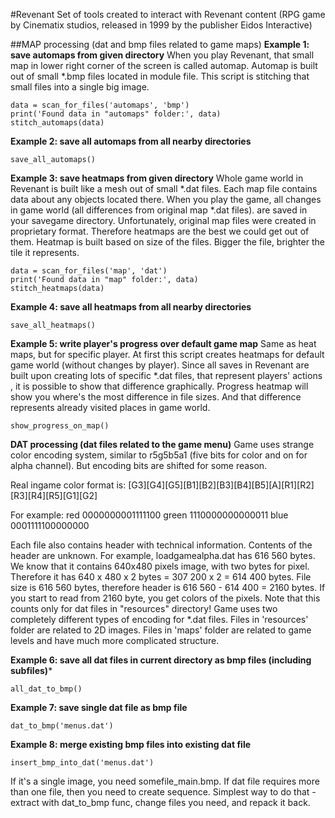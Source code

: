 #Revenant
Set of tools created to interact with Revenant content (RPG game by Cinematix studios, released in 1999 by the publisher Eidos Interactive)

##MAP processing (dat and bmp files related to game maps)
**Example 1: save automaps from given directory**
When you play Revenant, that small map in lower right corner of the screen is called automap. Automap is built out of
small *.bmp files located in module file. This script is stitching that small files into a single big image.

<pre><code>data = scan_for_files('automaps', 'bmp')
print('Found data in "automaps" folder:', data)
stitch_automaps(data)
</code></pre>

**Example 2: save all automaps from all nearby directories**
<pre><code>save_all_automaps()
</code></pre>

**Example 3: save heatmaps from given directory**
Whole game world in Revenant is built like a mesh out of small *.dat files. Each map file contains data about any objects
located there. When you play the game, all changes in game world (all differences from original map *.dat files). are saved in your
savegame directory. Unfortunately, original map files were created in proprietary format. Therefore heatmaps are the best we could get
out of them. Heatmap is built based on size of the files. Bigger the file, brighter the tile it represents.

<pre><code>data = scan_for_files('map', 'dat')
print('Found data in "map" folder:', data)
stitch_heatmaps(data)
</code></pre>

**Example 4: save all heatmaps from all nearby directories**

<pre><code>save_all_heatmaps()
</code></pre>

**Example 5: write player's progress over default game map**
Same as heat maps, but for specific player. At first this script creates heatmaps for default game world (without changes by player).
Since all saves in Revenant are built upon creating lots of specific *.dat files, that represent players' actions , it is possible to
show that difference graphically. Progress heatmap will show you where's the most difference in file sizes. And that difference
represents already visited places in game world.

<pre><code>show_progress_on_map()
</code></pre>

**DAT processing (dat files related to the game menu)**
Game uses strange color encoding system, similar to r5g5b5a1 (five bits for color and on for alpha channel). But encoding bits are shifted for some reason.

Real ingame color format is: [G3][G4][G5][B1][B2][B3][B4][B5][A][R1][R2][R3][R4][R5][G1][G2]</p>
For example:
red   0000000001111100
green 1110000000000011
blue  0001111100000000

Each file also contains header with technical information. Contents of the header are unknown. For example, loadgamealpha.dat has 616 560 bytes. We know that it contains 640x480 pixels image, with two bytes for pixel. Therefore it has 640 x 480 x 2 bytes = 307 200 x 2 = 614 400 bytes. File size is 616 560 bytes, therefore header is 616 560 - 614 400 = 2160 bytes. If you start to read from 2160 byte, you get colors of the pixels. Note that this counts only for dat files in "resources" directory! Game uses two completely different types of encoding for *.dat files. Files in 'resources' folder are related to 2D images. Files in 'maps' folder are related to game levels and have much more complicated structure.

**Example 6: save all dat files in current directory as bmp files (including subfiles)***
<pre><code>all_dat_to_bmp()
</code></pre>

**Example 7: save single dat file as bmp file**
<pre><code>dat_to_bmp('menus.dat')
</code></pre>

**Example 8: merge existing bmp files into existing dat file**
<pre><code>insert_bmp_into_dat('menus.dat')
</code></pre>
If it's a single image, you need somefile_main.bmp. If dat file requires more than one file, then you need to create sequence. Simplest way to do that - extract with dat_to_bmp func, change files you need, and repack it back.
